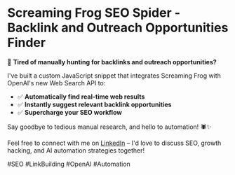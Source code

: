 # Screaming Frog SEO Spider - Backlink and Outreach Opportunities Finder

🚀 **Tired of manually hunting for backlinks and outreach opportunities?**

I've built a custom JavaScript snippet that integrates Screaming Frog with OpenAI's new Web Search API to:

-   ✅ **Automatically find real-time web results**
-   ✅ **Instantly suggest relevant backlink opportunities**
-   ✅ **Supercharge your SEO workflow**

Say goodbye to tedious manual research, and hello to automation! 🕷️✨

Feel free to connect with me on [LinkedIn](https://www.linkedin.com/in/metehanyesilyurt) – I'd love to discuss SEO, growth hacking, and AI automation strategies together!

#SEO #LinkBuilding #OpenAI #Automation
